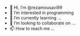 - 👋 Hi, I’m @rezamousavi99
- 👀 I’m interested in programming
- 🌱 I’m currently learning ...
- 💞️ I’m looking to collaborate on ...
- 📫 How to reach me ...

<!---
rezamousavi99/rezamousavi99 is a ✨ special ✨ repository because its `README.md` (this file) appears on your GitHub profile.
You can click the Preview link to take a look at your changes.
--->

